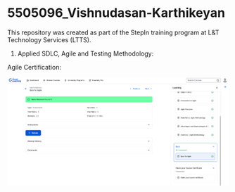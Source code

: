 # 5505096_Vishnudasan-Karthikeyan
This repository was created as part of the StepIn training program at L&amp;T Technology Services (LTTS).
1. Applied SDLC, Agile and Testing Methodology:
   
Agile Certification:

![System Diagram](./Agile_Certification_Screenshot.png)

